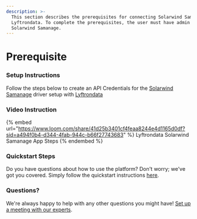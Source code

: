 ```yaml
---
description: >-
  This section describes the prerequisites for connecting Solarwind Samanage to
  Lyftrondata. To complete the prerequisites, the user must have admin access to
  Solarwind Samanage.
---
```


# Prerequisite

<mark style="color:blue;"></mark>

### Setup Instructions

Follow the steps below to create an API Credentials for the [Solarwind Samanage](https://www.lyftrondata.com/integration/business-analytics/samanage/) driver setup with [Lyftrondata](https://www.lyftrondata.com)

### Video Instruction

{% embed url="https://www.loom.com/share/41d25b3401cf4feaa8244e4d1165d0df?sid=a494f0b4-d344-4fab-944c-b66f27743683" %}
Lyftrondata Solarwind Samanage App Steps
{% endembed %}

### Quickstart Steps

Do you have questions about how to use the platform? Don't worry; we've got you covered. Simply follow the quickstart instructions [here](README.md).

### Questions? <a href="#questions" id="questions"></a>

We're always happy to help with any other questions you might have! [Set up a meeting with our experts](https://www.lyftrondata.com/book-a-meeting/).

